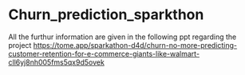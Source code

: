 # Churn_prediction_sparkthon
All the furthur information are given in the following ppt regarding the project 
https://tome.app/sparkathon-d4d/churn-no-more-predicting-customer-retention-for-e-commerce-giants-like-walmart-cll6yj8nh005fms5qx9d5ovek
